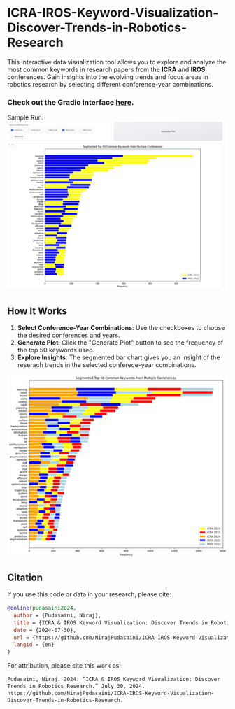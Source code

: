 # ICRA-IROS-Keyword-Visualization-Discover-Trends-in-Robotics-Research
 This interactive data visualization tool allows you to explore and analyze the most common keywords in research papers from the **ICRA** and **IROS** conferences. Gain insights into the evolving trends and focus areas in robotics research by selecting different conference-year combinations.

### Check out the Gradio interface [here](https://huggingface.co/spaces/NirajPudasaini/Robotics-Research-Keyword-Visualization-ICRA-and-IROS).


Sample Run: ![Sample Gradio Run](gradio_run.png)


## How It Works 

1. **Select Conference-Year Combinations**: Use the checkboxes to choose the desired conferences and years.
2. **Generate Plot**: Click the "Generate Plot" button to see the frequency of the top 50 keywords used.
3. **Explore Insights**: The segmented bar chart gives you an insight of the reserach trends in the selected conferece-year combinations.

![ICRA 2022-20224 and IROS 2022-2023](icra24_iros23_kw.png)

## Citation

If you use this code or data in your research, please cite:

```bibtex
@online{pudasaini2024,
  author = {Pudasaini, Niraj},
  title = {ICRA & IROS Keyword Visualization: Discover Trends in Robotics Research Discover Trends in Robotics Research},
  date = {2024-07-30},
  url = {https://github.com/NirajPudasaini/ICRA-IROS-Keyword-Visualization-Discover-Trends-in-Robotics-Research},
  langid = {en}
}
```

For attribution, please cite this work as:
```
Pudasaini, Niraj. 2024. “ICRA & IROS Keyword Visualization: Discover Trends in Robotics Research.” July 30, 2024. https://github.com/NirajPudasaini/ICRA-IROS-Keyword-Visualization-Discover-Trends-in-Robotics-Research.
```
